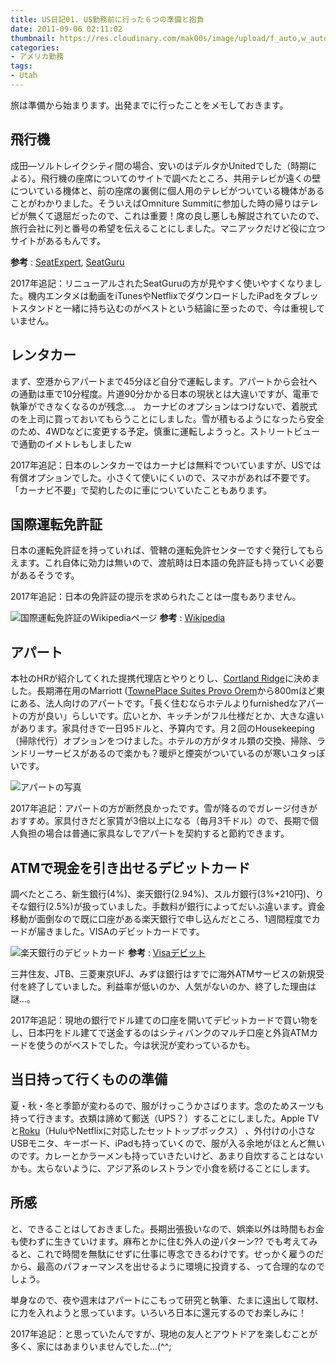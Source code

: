 ```yaml
---
title: US日記01. US勤務前に行った６つの準備と抱負
date: 2011-09-06 02:11:02
thumbnail: https://res.cloudinary.com/mak00s/image/upload/f_auto,w_auto:200:800/v1509665507/airplane-wing-view-at-sunset_QJliM4_fbqs0b.jpg
categories:
- アメリカ勤務
tags:
- Utah
---
```

旅は準備から始まります。出発までに行ったことをメモしておきます。

## 飛行機
成田―ソルトレイクシティ間の場合、安いのはデルタかUnitedでした（時期による）。飛行機の座席についてのサイトで調べたところ、共用テレビが遠くの壁についている機体と、前の座席の裏側に個人用のテレビがついている機体があることがわかりました。そういえばOmniture Summitに参加した時の帰りはテレビが無くて退屈だったので、これは重要！席の良し悪しも解説されていたので、旅行会社に列と番号の希望を伝えることにしました。マニアックだけど役に立つサイトがあるもんです。

**参考** : [SeatExpert](http://seatexpert.com/seatmap/226/Delta_Air_Lines_Airbus_A330-200/), [SeatGuru](https://www.seatguru.com/airlines/Delta_Airlines/Delta_Airlines_Airbus_A330_200_3L2_new.php)

2017年追記：リニューアルされたSeatGuruの方が見やすく使いやすくなりました。機内エンタメは動画をiTunesやNetflixでダウンロードしたiPadをタブレットスタンドと一緒に持ち込むのがベストという結論に至ったので、今は重視していません。

## レンタカー
まず、空港からアパートまで45分ほど自分で運転します。アパートから会社への通勤は車で10分程度。片道90分かかる日本の現状とは大違いですが、電車で執筆ができなくなるのが残念...。
カーナビのオプションはつけないで、着脱式のを上司に買っておいてもらうことにしました。雪が積もるようになったら安全のため、4WDなどに変更する予定。慎重に運転しようっと。ストリートビューで通勤のイメトレもしましたw

2017年追記：日本のレンタカーではカーナビは無料でついていますが、USでは有償オプションでした。小さくて使いにくいので、スマホがあれば不要です。「カーナビ不要」で契約したのに車についていたこともあります。

## 国際運転免許証
日本の運転免許証を持っていれば、管轄の運転免許センターですぐ発行してもらえます。これ自体に効力は無いので、渡航時は日本語の免許証も持っていく必要があるそうです。

2017年追記：日本の免許証の提示を求められたことは一度もありません。

![国際運転免許証のWikipediaページ](//res.cloudinary.com/mak00s/image/upload/h_162,w_300/v1509665519/license_rcbo4t.png)
**参考** : [Wikipedia](http://ja.wikipedia.org/wiki/%E5%9B%BD%E9%9A%9B%E9%81%8B%E8%BB%A2%E5%85%8D%E8%A8%B1%E8%A8%BC)

## アパート
本社のHRが紹介してくれた提携代理店とやりとりし、[Cortland Ridge](https://www.zillow.com/b/cortland-ridge-orem-ut-5XhysS/)に決めました。長期滞在用のMarriott ([TownePlace Suites Provo Orem](http://www.marriott.com/hotels/travel/slcto-towneplace-suites-provo-orem/)から800mほど東にある、法人向けのアパートです。「長く住むならホテルよりfurnishedなアパートの方が良い」らしいです。広いとか、キッチンがフル仕様だとか、大きな違いがあります。家具付きで一日95ドルと、予算内です。月２回のHousekeeping（掃除代行）オプションをつけました。ホテルの方がタオル類の交換、掃除、ランドリーサービスがあるので楽かも？暖炉と煙突がついているのが寒いユタっぽいです。

![アパートの写真](//res.cloudinary.com/mak00s/image/upload/f_auto,w_auto:200:800/v1509984922/2011-09-18-Cortland-Ridge-Garage_kwnx4q.jpg)

2017年追記：アパートの方が断然良かったです。雪が降るのでガレージ付きがおすすめ。家具付きだと家賃が3倍以上になる（毎月3千ドル）ので、長期で個人負担の場合は普通に家具なしでアパートを契約すると節約できます。

## ATMで現金を引き出せるデビットカード
調べたところ、新生銀行(4%)、楽天銀行(2.94%)、スルガ銀行(3%+210円)、りそな銀行(2.5%)が扱っていました。手数料が銀行によってだいぶ違います。資金移動が面倒なので既に口座がある楽天銀行で申し込んだところ、1週間程度でカードが届きました。VISAのデビットカードです。

![楽天銀行のデビットカード](//res.cloudinary.com/mak00s/image/upload/v1509665517/debit_mfu8gy.png)
**参考** : [Visaデビット](http://www.visa-news.jp/debit/application.html)

三井住友、JTB、三菱東京UFJ、みずほ銀行はすでに海外ATMサービスの新規受付を終了していました。利益率が低いのか、人気がないのか、終了した理由は謎...。

2017年追記：現地の銀行でドル建ての口座を開いてデビットカードで買い物をし、日本円をドル建てで送金するのはシティバンクのマルチ口座と外貨ATMカードを使うのがベストでした。今は状況が変わっているかも。

## 当日持って行くものの準備
夏・秋・冬と季節が変わるので、服がけっこうかさばります。念のためスーツも持って行きます。衣類は諦めて郵送（UPS？）することにしました。Apple TVと[Roku](http://www.roku.com/)（HuluやNetflixに対応したセットトップボックス） 、外付けの小さなUSBモニタ、キーボード、iPadも持っていくので、服が入る余地がほとんど無いのです。カレーとかラーメンも持っていきたいけど、あまり自炊することはないかも。太らないように、アジア系のレストランで小食を続けることにします。

## 所感
と、できることはしておきました。長期出張扱いなので、娯楽以外は時間もお金も使わずに生きていけます。麻布とかに住む外人の逆パターン?? でも考えてみると、これで時間を無駄にせずに仕事に専念できるわけです。せっかく雇うのだから、最高のパフォーマンスを出せるように環境に投資する、って合理的なのでしょう。

単身なので、夜や週末はアパートにこもって研究と執筆、たまに遠出して取材、に力を入れようと思っています。いろいろ日本に還元するのでお楽しみに！

2017年追記：と思っていたんですが、現地の友人とアウトドアを楽しむことが多く、家にはあまりいませんでした...(^^;